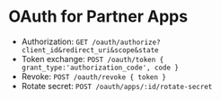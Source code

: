 # OAuth for Partner Apps
- Authorization: `GET /oauth/authorize?client_id&redirect_uri&scope&state`
- Token exchange: `POST /oauth/token { grant_type:'authorization_code', code }`
- Revoke: `POST /oauth/revoke { token }`
- Rotate secret: `POST /oauth/apps/:id/rotate-secret`

